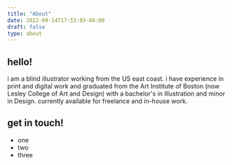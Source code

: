 ```yaml
---
title: "About"
date: 2022-09-14T17:53:03-04:00
draft: false
type: about
---
```

## hello!

i am a blind illustrator working from the US east coast. i have experience in print and digital work and graduated from the Art Institute of Boston (now Lesley College of Art and Design) with a bachelor's in Illustration and minor in Design. currently available for freelance and in-house work. 

## get in touch!

* one
* two
* three

